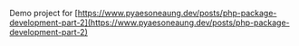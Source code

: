 Demo project for [https://www.pyaesoneaung.dev/posts/php-package-development-part-2](https://www.pyaesoneaung.dev/posts/php-package-development-part-2)
